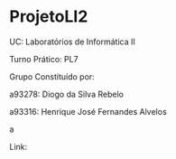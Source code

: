 # ProjetoLI2
UC: Laboratórios de Informática II

Turno Prático: PL7

Grupo Constituído por:

a93278: Diogo da Silva Rebelo

a93316: Henrique José Fernandes Alvelos

a

Link:
